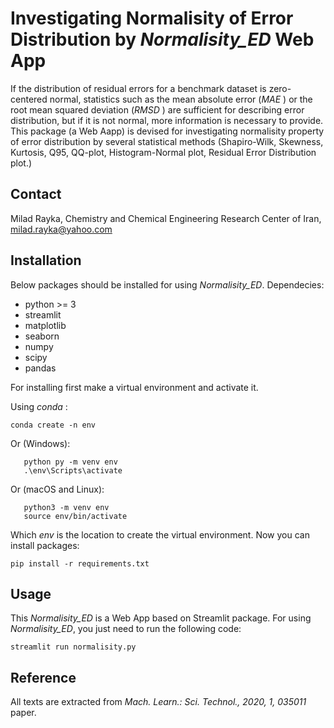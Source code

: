 # Investigating Normalisity of Error Distribution by *Normalisity_ED* Web App

If the distribution of residual errors for a benchmark dataset is zero-centered normal, statistics such as the mean absolute error (*MAE* ) or the root mean squared deviation (*RMSD* ) are sufficient for describing error distribution, but if it is not normal, more information is necessary to provide. 
This package (a Web Aapp) is devised for investigating normalisity property of error distribution by several statistical methods (Shapiro-Wilk, Skewness, Kurtosis, Q95, QQ-plot, Histogram-Normal plot, Residual Error Distribution plot.)

## Contact
Milad Rayka, Chemistry and Chemical Engineering Research Center of Iran, milad.rayka@yahoo.com

## Installation 

Below packages should be installed for using *Normalisity_ED*. Dependecies:
- python >= 3
- streamlit
- matplotlib
- seaborn
- numpy
- scipy
- pandas

For installing first make a virtual environment and activate it.

Using *conda* :

`conda create -n env`

Or (Windows):

       python py -m venv env
       .\env\Scripts\activate

Or (macOS and Linux):

       python3 -m venv env
       source env/bin/activate

Which *env* is the location to create the virtual environment. Now you can install packages:

`pip install -r requirements.txt`

## Usage

This *Normalisity_ED* is a Web App based on Streamlit package. For using *Normalisity_ED*, you just need to run the following code:

`streamlit run normalisity.py`

## Reference

All texts are extracted from *Mach. Learn.: Sci. Technol., 2020, 1, 035011* paper.
